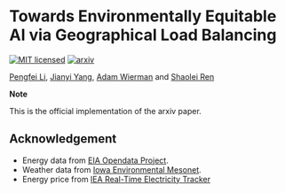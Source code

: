 # Towards Environmentally Equitable AI via Geographical Load Balancing

[![MIT licensed](https://img.shields.io/badge/license-MIT-brightgreen.svg)](LICENSE.md)   [![arxiv](https://img.shields.io/badge/cs.AI-arXiv%3A2307.05494-B31B1B.svg)](https://arxiv.org/abs/2307.05494)


[Pengfei Li](https://www.cs.ucr.edu/~pli081/), [Jianyi Yang](https://jyang-ai.github.io/), [Adam Wierman](https://adamwierman.com/) and [Shaolei Ren](https://intra.ece.ucr.edu/~sren/)


**Note**

This is the official implementation of the arxiv paper. 



## Acknowledgement
* Energy data from [EIA Opendata Project](https://www.eia.gov/opendata/).
* Weather data from [Iowa Environmental Mesonet](https://mesonet.agron.iastate.edu/).
* Energy price from [IEA Real-Time Electricity Tracker](https://www.iea.org/data-and-statistics/data-tools/real-time-electricity-tracker?tracker=true&from=2023-5-18&to=2023-6-17&category=price&fuel=Renewables)
